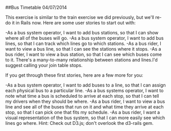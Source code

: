 ##Bus Timetable
04/07/2014

This exercise is similar to the train exercise we did previously, but we'll re-do it in Rails now. Here are some user stories to start out with:

-As a bus system operator, I want to add bus stations, so that I can show where all of the buses will go.
-As a bus system operator, I want to add bus lines, so that I can track which lines go to which stations.
-As a bus rider, I want to view a bus line, so that I can see the stations where it stops.
-As a bus rider, I want to view a bus station, so that I can see which buses come to it.
There's a many-to-many relationship between stations and lines.I'd suggest calling your join table stops.

If you get through these first stories, here are a few more for you:

-As a bus system operator, I want to add buses to a line, so that I can assign each physical bus to a particular line.
-As a bus systems operator, I want to note what time a bus is scheduled to arrive at each stop, so that I can tell my drivers when they should be where.
-As a bus rider, I want to view a bus line and see all of the buses that run on it and what time they arrive at each stop, so that I can pick one that fits my schedule.
-As a bus rider, I want a visual representation of the bus system, so that I can more easily see which lines go where. Hint: Check out D3.js; don't overlook the d3-rails gem.
